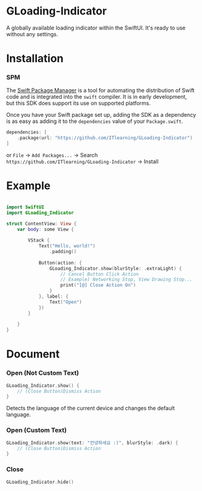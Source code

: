 # GLoading-Indicator

A globally available loading indicator within the SwiftUI.
It's ready to use without any settings.

# Installation
### SPM

The [Swift Package Manager](https://www.swift.org/package-manager/, "SPM") is a tool for automating the distribution of Swift code and is integrated into the `swift` compiler. It is in early development, but this SDK does support its use on supported platforms.

Once you have your Swift package set up, adding the SDK as a dependency is as easy as adding it to the `dependencies` value of your `Package.swift`.

```swift
dependencies: [
    .package(url: "https://github.com/ITlearning/GLoading-Indicator")
]
```
or `File` -> `Add Packages...` -> Search `https://github.com/ITlearning/GLoading-Indicator` -> Install



# Example

```swift

import SwiftUI
import GLoading_Indicator

struct ContentView: View {
    var body: some View {
        
        VStack {
            Text("Hello, world!")
                .padding()
            
            Button(action: {
                GLoading_Indicator.show(blurStyle: .extraLight) { 
                    // Cancel Button Click Action
                    // Example) Networking Stop, View Drawing Stop...
                    print("[@] Close Action On")
                }
            }, label: {
                Text("Open")
            })
        }
        
    }
}
```


# Document

### Open (Not Custom Text)
```swift
GLoading_Indicator.show() { 
    // (Close Button)Dismiss Action
}
```

Detects the language of the current device and changes the default language.

### Open (Custom Text)
```swift 
GLoading_Indicator.show(text: "안녕하세요 :)", blurStyle: .dark) {
    // (Close Button)Dismiss Action
}
```
### Close
```Swift
GLoading_Indicator.hide()
```
